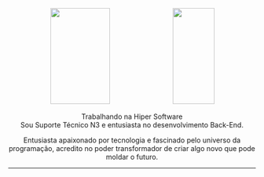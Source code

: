 <div align='center'>

<div align="center">  
  
  <img width="49%" height="195px" src="https://test-git-hub-status.vercel.app/api?username=brunolralves&show_icons=true&count_private=true&title_color=80F7D4&icon_color=9d00ff&text_color=c9d1d9&bg_color=0d1117&border_color=fff0" /> 
  
  <img width="41%" height="195px" src="https://test-git-hub-status.vercel.app/api/top-langs/?username=brunolralves&layout=compact&title_color=80F7D4&text_color=fff&bg_color=0d1117&border_color=fff0" />
  
</div>

<p> Trabalhando na Hiper Software<br/>Sou Suporte Técnico N3 e entusiasta no desenvolvimento Back-End.</p>
<p>Entusiasta apaixonado por tecnologia e fascinado pelo universo da programação, acredito no poder transformador de criar algo novo que pode moldar o futuro.</p> 
<hr>
